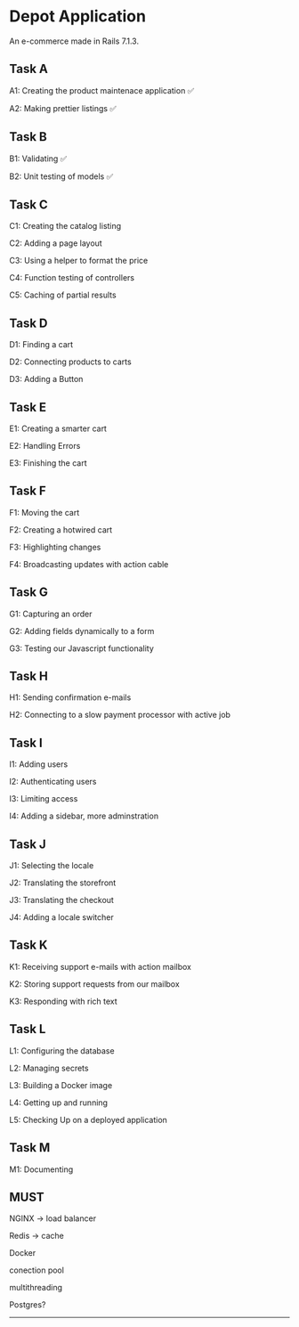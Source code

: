 # Depot Application
An e-commerce made in Rails 7.1.3.

## Task A
A1: Creating the product maintenace application ✅

A2: Making prettier listings ✅
## Task B
B1: Validating ✅

B2: Unit testing of models ✅
## Task C
C1: Creating the catalog listing

C2: Adding a page layout

C3: Using a helper to format the price

C4: Function testing of controllers

C5: Caching of partial results
## Task D
D1: Finding a cart

D2: Connecting products to carts

D3: Adding a Button
## Task E
E1: Creating a smarter cart

E2: Handling Errors

E3: Finishing the cart
## Task F
F1: Moving the cart

F2: Creating a hotwired cart

F3: Highlighting changes

F4: Broadcasting updates with action cable
## Task G
G1: Capturing an order

G2: Adding fields dynamically to a form

G3: Testing our Javascript functionality
## Task H
H1: Sending confirmation e-mails

H2: Connecting to a slow payment processor with active job
## Task I
I1: Adding users

I2: Authenticating users

I3: Limiting access

I4: Adding a sidebar, more adminstration
## Task J
J1: Selecting the locale

J2: Translating the storefront

J3: Translating the checkout

J4: Adding a locale switcher
## Task K
K1: Receiving support e-mails with action mailbox

K2: Storing support requests from our mailbox

K3: Responding with rich text
## Task L
L1: Configuring the database

L2: Managing secrets

L3: Building a Docker image

L4: Getting up and running

L5: Checking Up on a deployed application
## Task M
M1: Documenting
## MUST
NGINX -> load balancer

Redis -> cache

Docker

conection pool

multithreading

Postgres?

<hr>

